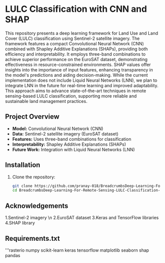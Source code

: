 # LULC Classification with CNN and SHAP

This repository presents a deep learning framework for Land Use and Land Cover (LULC) classification using Sentinel-2 satellite imagery. The framework features a compact Convolutional Neural Network (CNN) combined with Shapley Additive Explanations (SHAPs), providing both efficiency and interpretability. It employs three-band combinations to achieve superior performance on the EuroSAT dataset, demonstrating effectiveness in resource-constrained environments. SHAP values offer insights into the importance of input features, enhancing transparency in the model's predictions and aiding decision-making. While the current implementation does not include Liquid Neural Networks (LNN), we plan to integrate LNN in the future for real-time learning and improved adaptability. This approach aims to advance state-of-the-art techniques in remote sensing-based LULC classification, supporting more reliable and sustainable land management practices.

## Project Overview

- **Model:** Convolutional Neural Network (CNN)
- **Data:** Sentinel-2 satellite imagery (EuroSAT dataset)
- **Features:** Uses three-band combinations for classification
- **Interpretability:** Shapley Additive Explanations (SHAPs)
- **Future Work:** Integration with Liquid Neural Networks (LNN)

## Installation

1. Clone the repository:
   ```sh
   git clone https://github.com/pranay-018/BreadcrumbsDeep-Learning-For-Remote-Sensing-LULC-Classification-Unveiling-Insights-With-SHAP.git
   cd BreadcrumbsDeep-Learning-For-Remote-Sensing-LULC-Classification-Unveiling-Insights-With-SHAP
## Acknowledgements

1.Sentinel-2 imagery \n 
2.EuroSAT dataset
3.Keras and TensorFlow libraries
4.SHAP library
## Requirements.txt
'''rasterio
numpy
scikit-learn
keras
tensorflow
matplotlib
seaborn
shap
pandas

